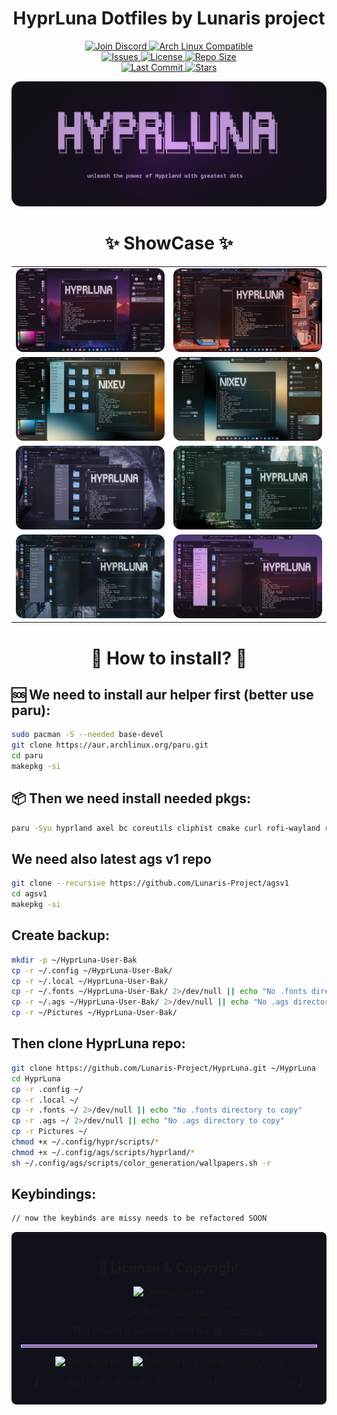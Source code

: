 <div align="center">
    <h1>HyprLuna Dotfiles by Lunaris project</h1>
      <div>
        <a href="https://discord.gg/qnAHD9keWr">
          <img src="https://img.shields.io/badge/Join%20Discord-5865F2?style=for-the-badge&logo=discord&logoColor=white" alt="Join Discord">
        </a>
        <a href="https://archlinux.org/">
          <img src="https://img.shields.io/badge/Arch_Linux-Compatible-89DCEB?style=for-the-badge&logo=arch-linux&logoColor=white&labelColor=1E1E2E" alt="Arch Linux Compatible">
        </a>
      </div>
      <div>
      <a href="https://github.com/Lunaris-Project/HyprLuna/issues">
          <img src="https://img.shields.io/github/issues/Lunaris-Project/HyprLuna?style=for-the-badge&logo=gitbook&color=94E2D5&labelColor=1E1E2E" alt="Issues">
        </a>
        <a href="https://github.com/Lunaris-Project/HyprLuna/blob/main/LICENSE">
          <img src="https://img.shields.io/github/license/Lunaris-Project/HyprLuna?style=for-the-badge&logo=gnu&color=FAB387&labelColor=1E1E2E" alt="License">
        </a>
        <a href="https://github.com/Lunaris-Project/HyprLuna">
          <img src="https://img.shields.io/github/repo-size/Lunaris-Project/HyprLuna?style=for-the-badge&logo=github&color=F9E2AF&labelColor=1E1E2E&label=Size" alt="Repo Size">
        </a>
      </div>
      <div>
        <a href="https://github.com/Lunaris-Project/HyprLuna/commits/main">
          <img src="https://img.shields.io/github/last-commit/Lunaris-Project/HyprLuna?style=for-the-badge&logo=git&color=F38BA8&labelColor=1E1E2E" alt="Last Commit">
        </a>
        <a href="https://github.com/Lunaris-Project/HyprLuna/stargazers">
          <img src="https://img.shields.io/github/stars/Lunaris-Project/HyprLuna?color=CBA6F7&labelColor=1E1E2E&style=for-the-badge&logo=starship&logoColor=CBA6F7" alt="Stars">
        </a>
      </div>
<p align="center">
 <img src="previews/logo.png" alt="Logo image" style="border-radius: 15px;">
</p>

<h1>✨ ShowCase ✨</h1>

<table>
  <tr>
    <td width="50%" align="center"><img src="previews/notch2.png" alt="HyprLuna Desktop with Notch" style="border-radius: 12px; width: 100%; height: auto;"></td>
    <td width="50%" align="center"><img src="previews/1.png" alt="HyprLuna Main Desktop" style="border-radius: 12px; width: 100%; height: auto;"></td>
  </tr>
  <!-- <tr>
    <td align="center"><b>Notch Style Interface</b></td>
    <td align="center"><b>Main Desktop</b></td>
  </tr> -->
  <tr>
    <td width="50%" align="center"><img src="previews/2.png" alt="Application Layout" style="border-radius: 12px; width: 100%; height: auto;"></td>
    <td width="50%" align="center"><img src="previews/3.png" alt="Terminal Workflow" style="border-radius: 12px; width: 100%; height: auto;"></td>
  </tr>
  <!-- <tr>
    <td align="center"><b>Application Layout</b></td>
    <td align="center"><b>Terminal Workflow</b></td>
  </tr> -->
  <tr>
    <td width="50%" align="center"><img src="previews/4.png" alt="Sidebar Widgets" style="border-radius: 12px; width: 100%; height: auto;"></td>
    <td width="50%" align="center"><img src="previews/5.png" alt="Notification Center" style="border-radius: 12px; width: 100%; height: auto;"></td>
  </tr>
  <!-- <tr>
    <td align="center"><b>Sidebar Widgets</b></td>
    <td align="center"><b>Notification Center</b></td>
  </tr> -->
  <tr>
    <td width="50%" align="center"><img src="previews/6.png" alt="Quick Settings" style="border-radius: 12px; width: 100%; height: auto;"></td>
    <td width="50%" align="center"><img src="previews/7.png" alt="Application Launcher" style="border-radius: 12px; width: 100%; height: auto;"></td>
  </tr>
  <!-- <tr>
    <td align="center"><b>Quick Settings</b></td>
    <td align="center"><b>Application Launcher</b></td>
  </tr> -->
</table>

<h1>👻 How to install? 👻</h1>
</div>

## 🆘 We need to install aur helper first (better use paru):

```bash
sudo pacman -S --needed base-devel
git clone https://aur.archlinux.org/paru.git
cd paru
makepkg -si
```

## 📦 Then we need install needed pkgs:

```bash
paru -Syu hyprland axel bc coreutils cliphist cmake curl rofi-wayland rsync wget ripgrep jq npm meson typescript gjs xdg-user-dirs brightnessctl ddcutil pavucontrol wireplumber libdbusmenu-gtk3 playerctl swww git gobject-introspection glib2-devel gvfs glib2 glibc gtk3 gtk-layer-shell libpulse pam gnome-bluetooth-3.0 gammastep libsoup3 libnotify networkmanager power-profiles-daemon upower adw-gtk-theme-git qt5ct qt5-wayland fontconfig ttf-readex-pro ttf-jetbrains-mono-nerd ttf-material-symbols-variable-git ttf-space-mono-nerd ttf-rubik-vf ttf-gabarito-git fish foot starship polkit-gnome gnome-keyring gnome-control-center blueberry webp-pixbuf-loader gtksourceview3 yad ydotool xdg-user-dirs-gtk tinyxml2 gtkmm3 gtksourceviewmm cairomm xdg-desktop-portal xdg-desktop-portal-gtk xdg-desktop-portal-hyprland gradience python-libsass python-pywalfox matugen-bin python-build python-pillow python-pywal python-setuptools-scm python-wheel swappy wf-recorder grim tesseract tesseract-data-eng slurp dart-sass python-pywayland python-psutil hypridle hyprutils hyprlock wlogout wl-clipboard hyprpicker ghostty-bin ttf-noto-sans-cjk-vf noto-fonts-emoji 
```

## We need also latest ags v1 repo

```bash
git clone --recursive https://github.com/Lunaris-Project/agsv1
cd agsv1
makepkg -si
```

## Create backup:

```bash
mkdir -p ~/HyprLuna-User-Bak
cp -r ~/.config ~/HyprLuna-User-Bak/
cp -r ~/.local ~/HyprLuna-User-Bak/
cp -r ~/.fonts ~/HyprLuna-User-Bak/ 2>/dev/null || echo "No .fonts directory to backup"
cp -r ~/.ags ~/HyprLuna-User-Bak/ 2>/dev/null || echo "No .ags directory to backup"
cp -r ~/Pictures ~/HyprLuna-User-Bak/
```

## Then clone HyprLuna repo:

```bash
git clone https://github.com/Lunaris-Project/HyprLuna.git ~/HyprLuna
cd HyprLuna
cp -r .config ~/
cp -r .local ~/
cp -r .fonts ~/ 2>/dev/null || echo "No .fonts directory to copy"
cp -r .ags ~/ 2>/dev/null || echo "No .ags directory to copy"
cp -r Pictures ~/
chmod +x ~/.config/hypr/scripts/*
chmod +x ~/.config/ags/scripts/hyprland/*
sh ~/.config/ags/scripts/color_generation/wallpapers.sh -r
```
## Keybindings:
```bash
// now the keybinds are missy needs to be refactored SOON
```

<div align="center" style="background-color: #11111b; border-radius: 8px; padding: 15px;">

## 📝 License & Copyright
<img src="https://img.shields.io/github/license/Lunaris-Project/HyprLuna?style=for-the-badge&logo=gnu&color=FAB387&labelColor=1E1E2E" alt="License Badge"/>
<p>Copyright © 2025 <a href="https://github.com/Lunaris-Project">Lunaris Project</a></p>
<p>This project is licensed under the <a href="https://github.com/Lunaris-Project/HyprLuna/blob/main/LICENSE">MIT License</a>.</p>
<hr style="border: 2px solid #CBA6F7;">
<p>
<img src="https://img.shields.io/badge/Made%20with-%E2%9D%A4%EF%B8%8F-F38BA8?style=for-the-badge&labelColor=1E1E2E" alt="Made with Love"/>
<img src="https://img.shields.io/badge/Powered%20by-Lunaris--Team-89DCEB?style=for-the-badge&labelColor=1E1E2E" alt="Powered by Lunaris-Project Team"/>
</p>
<p><i>🌙 Stars light up the night sky, but the moon illuminates the path 🌙</i></p>
</div>